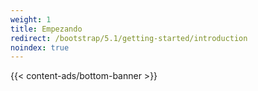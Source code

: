 ```yaml
---
weight: 1
title: Empezando
redirect: /bootstrap/5.1/getting-started/introduction
noindex: true
---
```


{{< content-ads/bottom-banner >}}

